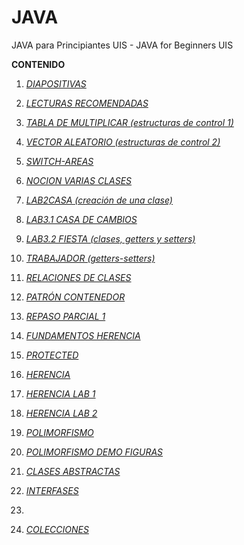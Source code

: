 # JAVA
JAVA para Principiantes UIS - 
JAVA for Beginners UIS

**CONTENIDO**

1. [*DIAPOSITIVAS*](https://github.com/laucamidiaz3008/JAVA/tree/main/DIAPOSITIVAS)

2. [*LECTURAS RECOMENDADAS*](https://github.com/laucamidiaz3008/JAVA/blob/main/LECTURAS%20RECOMENDADAS.md)

3. [*TABLA DE MULTIPLICAR (estructuras de control 1)*](https://github.com/laucamidiaz3008/JAVA/tree/main/TABLA%20DE%20MULTIPLICAR)

4. [*VECTOR ALEATORIO (estructuras de control 2)*](https://github.com/laucamidiaz3008/JAVA/tree/main/VectorAleatorio) 

5. [*SWITCH-AREAS*](https://github.com/laucamidiaz3008/JAVA/tree/main/SWITCH%20-%20AREAS) 

6. [*NOCION VARIAS CLASES*](https://github.com/laucamidiaz3008/JAVA/tree/main/NOCION%20VARIAS%20CLASES) 

7. [*LAB2CASA (creación de una clase)*](https://github.com/laucamidiaz3008/JAVA/tree/main/LAB2CASA) 

8. [*LAB3.1 CASA DE CAMBIOS*](https://github.com/laucamidiaz3008/JAVA/tree/main/LAB1311)

9. [*LAB3.2 FIESTA (clases, getters y setters)*](https://github.com/laucamidiaz3008/JAVA/tree/main/LAB3.2%20FIESTA)

10. [*TRABAJADOR (getters-setters)*](https://github.com/laucamidiaz3008/JAVA/tree/main/TRABAJADOR)

11. [*RELACIONES DE CLASES*](https://github.com/laucamidiaz3008/JAVA/tree/main/RELACIONES%20DE%20CLASES)

12. [*PATRÓN CONTENEDOR*](github.com/laucamidiaz3008/JAVA/tree/main/LAB6FIESTA%20(p.contenedor)) 

13. [*REPASO PARCIAL 1*](https://github.com/laucamidiaz3008/JAVA/tree/main/LABSuelos)

14. [*FUNDAMENTOS HERENCIA*](https://github.com/laucamidiaz3008/JAVA/tree/main/HERENCIA%201-12)

15. [*PROTECTED*](https://github.com/laucamidiaz3008/JAVA/tree/main/PROTECTED)

16. [*HERENCIA*](https://github.com/laucamidiaz3008/JAVA/tree/main/HERENCIA%202)

17. [*HERENCIA LAB 1*](https://github.com/laucamidiaz3008/JAVA/tree/main/HERENCIA%205.1%20-%20ASALARIADO)

18. [*HERENCIA LAB 2*](https://github.com/laucamidiaz3008/JAVA/tree/main/EstudiantesPrePros)

19. [*POLIMORFISMO*](https://github.com/laucamidiaz3008/JAVA/tree/main/POLIMORFISMO)

20. [*POLIMORFISMO DEMO FIGURAS*](https://github.com/laucamidiaz3008/JAVA/tree/main/POLIMORF%20FIGURAS)

21. [*CLASES ABSTRACTAS*](https://github.com/laucamidiaz3008/JAVA/tree/main/ClasesAbstractas)

22. [*INTERFASES*](https://github.com/laucamidiaz3008/JAVA/tree/main/INTERFACES%20PERSONA)

23. 

24. [*COLECCIONES*](https://github.com/laucamidiaz3008/JAVA-POO-UIS/tree/main/Colecciones)
